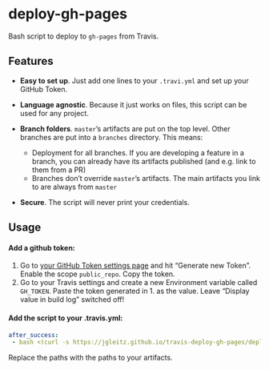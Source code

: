 # deploy-gh-pages
Bash script to deploy to `gh-pages` from Travis.

## Features
- **Easy to set up**. Just add one lines to your `.travi.yml` and set up your GitHub Token.
- **Language agnostic**. Because it just works on files, this script can be used for any project.
- **Branch folders**. `master`’s artifacts are put on the top level. Other branches are put into a `branches` directory. This means:
   - Deployment for all branches. If you are developing a feature in a branch, you can already have its artifacts published (and e.g. link to them from a PR)
   - Branches don’t override `master`’s artifacts. The main artifacts you link to are always from `master`

- **Secure**. The script will never print your credentials. 
  
## Usage

#### Add a github token:
1. Go to [your GitHub Token settings page](https://github.com/settings/tokens) and hit “Generate new Token”. Enable the scope `public_repo`. Copy the token.
2. Go to your Travis settings and create a new Environment variable called `GH_TOKEN`. Paste the token generated in 1. as the value. Leave “Display value in build log” switched off!

#### Add the script to your .travis.yml:

```yaml
after_success:
 - bash <(curl -s https://jgleitz.github.io/travis-deploy-gh-pages/deploy.sh) path/to/artifact1 path/to/artifact2
```

Replace the paths with the paths to your artifacts.
